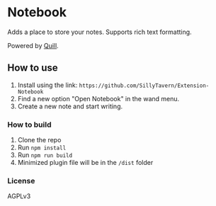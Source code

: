 # Notebook

Adds a place to store your notes. Supports rich text formatting.

Powered by [Quill](https://quilljs.com/).

## How to use

1. Install using the link: `https://github.com/SillyTavern/Extension-Notebook`
2. Find a new option "Open Notebook" in the wand menu.
3. Create a new note and start writing.

### How to build

1. Clone the repo
2. Run `npm install`
3. Run `npm run build`
4. Minimized plugin file will be in the `/dist` folder

### License

AGPLv3
